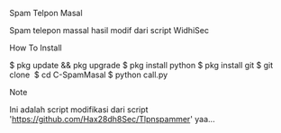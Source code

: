 Spam Telpon Masal

Spam telepon massal hasil modif dari script WidhiSec

How To Install

$ pkg update && pkg upgrade
$ pkg install python
$ pkg install git
$ git clone 
$ cd C-SpamMasal
$ python call.py

Note

Ini adalah script modifikasi dari script 'https://github.com/Hax28dh8Sec/Tlpnspammer' yaa... 